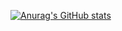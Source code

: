 [![Anurag's GitHub stats](https://github-readme-stats.vercel.app/api?username=FujiwaraChoki&show_icons=true)](https://github.com/anuraghazra/github-readme-stats)
